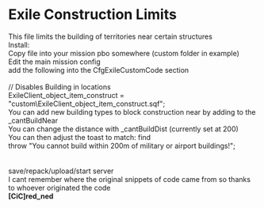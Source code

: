# Exile Construction Limits

This file limits the building of territories near certain structures<br>
Install:<br>
Copy file into your mission pbo somewhere (custom folder in example)<br>
Edit the main mission config<br>
add the following into the CfgExileCustomCode section<br>  
	// Disables Building in locations<br>
	ExileClient_object_item_construct = "custom\ExileClient_object_item_construct.sqf";<br>
You can add new building types to block construction near by adding to the _cantBuildNear<br>
You can change the distance with _cantBuildDist (currently set at 200)<br>
You can then adjust the toast to match: find<br> 
throw "You cannot build within 200m of military or airport buildings!";<br>
<br><br>
save/repack/upload/start server<br>
I cant remember where the original snippets of code came from so thanks to whoever originated the code<br>
<b>[CiC]red_ned</b>